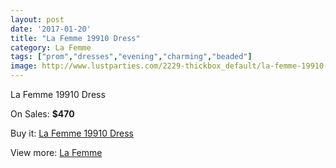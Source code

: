 ```yaml
---
layout: post
date: '2017-01-20'
title: "La Femme 19910 Dress"
category: La Femme
tags: ["prom","dresses","evening","charming","beaded"]
image: http://www.lustparties.com/2229-thickbox_default/la-femme-19910-dress.jpg
---
```

La Femme 19910 Dress

On Sales: **$470**
<a href="https://www.lustparties.com/en/la-femme/712-la-femme-19910-dress.html"><amp-img layout="responsive" width="600" height="600" src="//www.lustparties.com/2229-thickbox_default/la-femme-19910-dress.jpg" alt="La Femme 19910 Dress 0" /></a>
<a href="https://www.lustparties.com/en/la-femme/712-la-femme-19910-dress.html"><amp-img layout="responsive" width="600" height="600" src="//www.lustparties.com/2230-thickbox_default/la-femme-19910-dress.jpg" alt="La Femme 19910 Dress 1" /></a>
<a href="https://www.lustparties.com/en/la-femme/712-la-femme-19910-dress.html"><amp-img layout="responsive" width="600" height="600" src="//www.lustparties.com/2231-thickbox_default/la-femme-19910-dress.jpg" alt="La Femme 19910 Dress 2" /></a>

Buy it: [La Femme 19910 Dress](https://www.lustparties.com/en/la-femme/712-la-femme-19910-dress.html "La Femme 19910 Dress")

View more: [La Femme](https://www.lustparties.com/en/4-la-femme "La Femme")